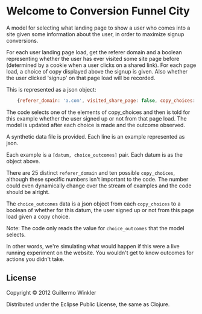 # Welcome to Conversion Funnel City

A model for selecting what landing page to show a user who comes into a site given some information about the user, in order to 
maximize signup conversions. 

For each user landing page load, get the referer domain and a boolean representing whether the user has ever visited some site page before
(determined by a cookie when a user clicks on a shared link). For each page load, a 
choice of copy displayed above the signup is given. Also whether the user clicked 'signup' on that page load will be recorded.

This is represented as a json object:

```javascript
    {referer_domain: 'a.com', visited_share_page: false, copy_choices: ['a','b','d']}
```

The code selects one of the elements of copy_choices and then is told for this example whether the user signed up or not from that page load. 
The model is updated after each choice is made and the outcome observed.

A synthetic data file is provided. Each line is an example represented as json. 

Each example is a `[datum, choice_outcomes]` pair. Each datum is as the object above. 

There are 25 distinct `referer_domain` and ten possible `copy_choices`, although these specific numbers isn't important to the code. 
The number could even dynamically change over the stream of examples and the code should be alright.

The `choice_outcomes` data is a json object from each `copy_choices` to a boolean of whether for this datum, the user signed up or not from this page 
load given a copy choice. 

Note: The code only reads the value for `choice_outcomes` that the model selects. 

In other words, we're simulating what would happen if this were a live running experiment on the website. 
You wouldn't get to know outcomes for actions you didn't take.

## License

Copyright © 2012 Guillermo Winkler

Distributed under the Eclipse Public License, the same as Clojure.
